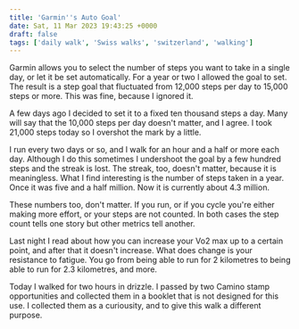 ```yaml
---
title: 'Garmin''s Auto Goal'
date: Sat, 11 Mar 2023 19:43:25 +0000
draft: false
tags: ['daily walk', 'Swiss walks', 'switzerland', 'walking']
---
```


Garmin allows you to select the number of steps you want to take in a single day, or let it be set automatically. For a year or two I allowed the goal to set. The result is a step goal that fluctuated from 12,000 steps per day to 15,000 steps or more. This was fine, because I ignored it.

A few days ago I decided to set it to a fixed ten thousand steps a day. Many will say that the 10,000 steps per day doesn't matter, and I agree. I took 21,000 steps today so I overshot the mark by a little.

I run every two days or so, and I walk for an hour and a half or more each day. Although I do this sometimes I undershoot the goal by a few hundred steps and the streak is lost. The streak, too, doesn't matter, because it is meaningless. What I find interesting is the number of steps taken in a year. Once it was five and a half million. Now it is currently about 4.3 million.

These numbers too, don't matter. If you run, or if you cycle you're either making more effort, or your steps are not counted. In both cases the step count tells one story but other metrics tell another.

Last night I read about how you can increase your Vo2 max up to a certain point, and after that it doesn't increase. What does change is your resistance to fatigue. You go from being able to run for 2 kilometres to being able to run for 2.3 kilometres, and more.

Today I walked for two hours in drizzle. I passed by two Camino stamp opportunities and collected them in a booklet that is not designed for this use. I collected them as a curiousity, and to give this walk a different purpose.